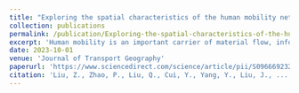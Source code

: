 ```yaml
---
title: "Exploring the spatial characteristics of the human mobility network in rural settings of China's Greater Bay Area"
collection: publications
permalink: /publication/Exploring-the-spatial-characteristics-of-the-human-mobility-network-in-rural-settings-of-China's-Greater-Bay-Area
excerpt: 'Human mobility is an important carrier of material flow, information flow, capital flow, and technology flow between locations. A better understanding of human mobility in rural areas could inform efforts to achieve rural revitalization. However, ...'
date: 2023-10-01
venue: 'Journal of Transport Geography'
paperurl: 'https://www.sciencedirect.com/science/article/pii/S0966692323001710'
citation: 'Liu, Z., Zhao, P., Liu, Q., Cui, Y., Yang, Y., Liu, J., ... & Li, J. (2023). Exploring the spatial characteristics of the human mobility network in rural settings of China's Greater Bay Area. Journal of Transport Geography, 112, 103699.'
---
```

